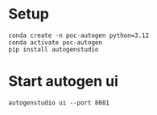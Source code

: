 # Setup
```
conda create -n poc-autogen python=3.12
conda activate poc-autogen
pip install autogenstudio
```

# Start autogen ui
```
autogenstudio ui --port 8081
```